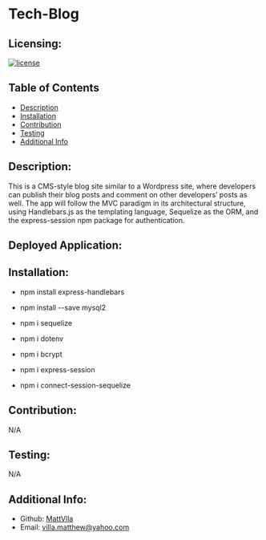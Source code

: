 # Tech-Blog

## Licensing:

  [![license](https://img.shields.io/badge/license-none-blue)](https://shields.io)
  
## Table of Contents

- [Description](#description)
- [Installation](#installation)
- [Contribution](#contribution)
- [Testing](#testing)
- [Additional Info](#additional-info)
  
## Description:

This is a CMS-style blog site similar to a Wordpress site, where developers can publish their blog posts and comment on other developers’ posts as well.
The app will follow the MVC paradigm in its architectural structure, using Handlebars.js as the templating language, Sequelize as the ORM, and the express-session npm package for authentication.

## Deployed Application:
 
## Installation:

  - npm install express-handlebars
  
  - npm install --save mysql2
  
  - npm i sequelize
  
  - npm i dotenv
  
  - npm i bcrypt
  
  - npm i express-session
  
  - npm i connect-session-sequelize
  
## Contribution: 

  N/A
 
## Testing:

  N/A
  
## Additional Info:

- Github: [MattVlla](https://github.com/MattVlla)
- Email: villa.matthew@yahoo.com
